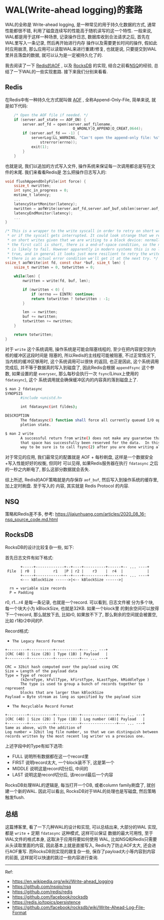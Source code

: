 # WAL(Write-ahead logging)的套路

WAL的全称是 Write-ahead logging, 是一种常见的用于持久化数据的方式, 通常性能都很不错,
利用了磁盘连续写的性能高于随机读写的这一个特性. 一般来说, WAL都是用于这样一种场景, 
记录操作日志, 数据库收到合法请求之后, 首先在WAL里写入一条记录, 然后再开始进行内存
操作以及需要更长时间的操作, 假如此时应用崩溃, 那么应用可以读取WAL来进行重建/修复, 
也就是说, 只要提交到WAL里并且落盘的数据, 就可以认为是一定被持久化了的.

我去阅读了一下 [Redis的AOF](https://github.com/redis/redis) , 
以及 [RocksDB](https://github.com/facebook/rocksdb) 的实现, 
结合之前看[NSQ](https://github.com/nsqio/nsq)的经验, 总结了一下WAL的一些实现套路.
接下来我们分别来看看.

## Redis

在Redis中有一种持久化方式就叫做 [AOF](https://redis.io/topics/persistence) , 全称Append-Only-File,
简单来说, 就是如下代码:

```c
    /* Open the AOF file if needed. */
    if (server.aof_state == AOF_ON) {
        server.aof_fd = open(server.aof_filename,
                               O_WRONLY|O_APPEND|O_CREAT,0644);
        if (server.aof_fd == -1) {
            serverLog(LL_WARNING, "Can't open the append-only file: %s",
                strerror(errno));
            exit(1);
        }
    }
```

也就是说, 我们以追加的方式写入文件, 操作系统来保证每一次调用都总是写在文件的末尾. 我们来看看Redis是
怎么把操作日志写入的:

```c
void flushAppendOnlyFile(int force) {
    ssize_t nwritten;
    int sync_in_progress = 0;
    mstime_t latency;
    ...
    latencyStartMonitor(latency);
    nwritten = aofWrite(server.aof_fd,server.aof_buf,sdslen(server.aof_buf));
    latencyEndMonitor(latency);
    ...
}

/* This is a wrapper to the write syscall in order to retry on short writes
 * or if the syscall gets interrupted. It could look strange that we retry
 * on short writes given that we are writing to a block device: normally if
 * the first call is short, there is a end-of-space condition, so the next
 * is likely to fail. However apparently in modern systems this is no longer
 * true, and in general it looks just more resilient to retry the write. If
 * there is an actual error condition we'll get it at the next try. */
ssize_t aofWrite(int fd, const char *buf, size_t len) {
    ssize_t nwritten = 0, totwritten = 0;

    while(len) {
        nwritten = write(fd, buf, len);

        if (nwritten < 0) {
            if (errno == EINTR) continue;
            return totwritten ? totwritten : -1;
        }

        len -= nwritten;
        buf += nwritten;
        totwritten += nwritten;
    }

    return totwritten;
}
```

对于 `write` 这个系统调用, 操作系统是可能会阻塞线程的, 至少在把内容提交到内核的缓冲区这段时间是
阻塞的, 所以Redis的主线程可能被阻塞, 不过正常情况下, 当内核的缓冲区够用时, 这个系统调用可以很快
的返回, 也正是因此, 这个系统调用完成后, 并不等于数据真的写入到磁盘了, 因此Redis会根据 `appendfsync`
这个参数, 如果设置的是 `everysec`, 那么每秒会执行一次 `fsync`(Linux上使用的 `fdatasync`), 这个
系统调用就会确保缓冲区内的内容真的落到磁盘上了.

```bash
$ man 2 fdatasync
SYNOPSIS
       #include <unistd.h>

       int fdatasync(int fildes);

DESCRIPTION
       The fdatasync() function shall force all currently queued I/O operations associated with the file indicated by file descriptor fildes to the synchronized I/O com‐
       pletion state.

$ man 2 write
       A successful return from write() does not make any guarantee that data has been committed to disk.  On some filesystems, including NFS, it does not even guarantee
       that space has successfully been reserved for the data.  In this case, some errors might be delayed until a future write(), fsync(2), or even close(2).  The  only
       way to be sure is to call fsync(2) after you are done writing all your data.
```

对于常见的应用, 我们最常见的配置就是 AOF + 每秒刷盘, 这样是一个数据安全+写入性能好好的权衡, 但同时
可以见得, 如果Redis服务器在执行 `fdatasync` 之后的一秒之内断电了, 那么这部分数据就会丢失.

综上所述, Redis的AOF策略就是内存保存 `aof_buf`, 然后写入到操作系统的缓存里, 加上定时刷盘. 至于写入的
内容, 其实就是 Redis Protocol 的内容.

## NSQ

策略和Redis差不多, 参考: https://jiajunhuang.com/articles/2020_08_16-nsq_source_code.md.html

## RocksDB

RocksDB的设计比较复杂一些, 如下:

首先日志文件有如下格式:

```
       +-----+-------------+--+----+----------+------+-- ... ----+
 File  | r0  |        r1   |P | r2 |    r3    |  r4  |           |
       +-----+-------------+--+----+----------+------+-- ... ----+
       <--- kBlockSize ------>|<-- kBlockSize ------>|

  rn = variable size records
  P = Padding

```

r0, r1...r4 是每一条记录, 也就是一个record. 可以看到, 日志文件被
分为多个块, 每一个块大小为 kBlockSize, 也就是32KB. 如果一个block里
的剩余空间可以放得下一个record, 那么就放下去, 比如r0, 如果放不下了,
那么剩余的空间就会被置空, 比如 r1和r2中间的P.

Record格式:

- `The Legacy Record Format`

```
+---------+-----------+-----------+--- ... ---+
|CRC (4B) | Size (2B) | Type (1B) | Payload   |
+---------+-----------+-----------+--- ... ---+

CRC = 32bit hash computed over the payload using CRC
Size = Length of the payload data
Type = Type of record
       (kZeroType, kFullType, kFirstType, kLastType, kMiddleType )
       The type is used to group a bunch of records together to represent
       blocks that are larger than kBlockSize
Payload = Byte stream as long as specified by the payload size

```

- `The Recyclable Record Format`

```
+---------+-----------+-----------+----------------+--- ... ---+
|CRC (4B) | Size (2B) | Type (1B) | Log number (4B)| Payload   |
+---------+-----------+-----------+----------------+--- ... ---+
Same as above, with the addition of
Log number = 32bit log file number, so that we can distinguish between
records written by the most recent log writer vs a previous one.

```

上述字段中的Type有如下选项:

- FULL 说明所有数据都在这一个record里
- FIRST 说明record太大, 一个block装不下, 这是第一个
- MIDDLE 说明这是record切分后, 中间的
- LAST 说明这是record切分后, 该record最后一个内容

RocksDB处理WAL的逻辑是, 每当打开一个DB, 或者column family刷盘了,
就创建一个新的WAL. 因此可以看出, RocksDB对于WAL的处理也是写磁盘,
然后策略触发flush.

## 总结

这篇博客里, 看了一下几种WAL的设计和实现, 可以总结出来, 大部分的WAL
实现, 都是 `write` + 定期 `fdatasync` 这种模式, 这样可以保证
数据的最大可用性, 至于WAL文件的格式本身, 这取决于应用将要如何使用
WAL, 比如NSQ和Redis只需要从头读取里面的内容, 因此基本上就是直接写入,
Redis为了防止AOF太大, 还会进行AOF重写.
而RocksDB则实现的跟复杂一些, 保存了payload大小等内容到内容的前面,
这样就可以快速的跳过一些内容进行查询.

---

Ref:

- https://en.wikipedia.org/wiki/Write-ahead_logging
- https://github.com/nsqio/nsq
- https://github.com/redis/redis
- https://github.com/facebook/rocksdb
- https://redis.io/topics/persistence
- https://github.com/facebook/rocksdb/wiki/Write-Ahead-Log-File-Format
